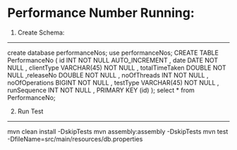 Performance Number Running:
===========================

1. Create Schema:
---------------------------------------
create database performanceNos;
use performanceNos;
CREATE TABLE PerformanceNo ( id INT NOT NULL AUTO_INCREMENT , date DATE NOT NULL , clientType VARCHAR(45) NOT NULL , totalTimeTaken DOUBLE NOT NULL ,releaseNo DOUBLE NOT NULL , noOfThreads INT NOT NULL , noOfOperations BIGINT NOT NULL , testType VARCHAR(45) NOT NULL , runSequence INT NOT NULL , PRIMARY KEY (id) );
select * from PerformanceNo;

2. Run Test
--------------------------------------
mvn clean install -DskipTests
mvn assembly:assembly -DskipTests
mvn test -DfileName=src/main/resources/db.properties
